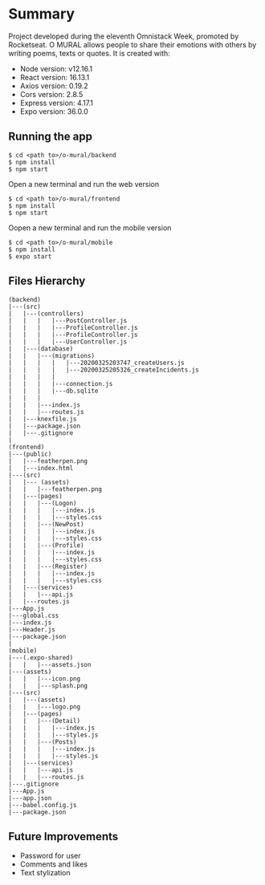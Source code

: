 # Summary
Project developed during the eleventh Omnistack Week, promoted by Rocketseat.
O MURAL allows people to share their emotions with others by writing poems, texts or quotes.
It is created with:
* Node version: v12.16.1
* React version: 16.13.1
* Axios version: 0.19.2
* Cors version: 2.8.5
* Express version: 4.17.1
* Expo version: 36.0.0

## Running the app

```
$ cd <path to>/o-mural/backend
$ npm install
$ npm start

```
Open a new terminal and run the web version

```
$ cd <path to>/o-mural/frontend
$ npm install
$ npm start
```
Oopen a new terminal and run the mobile version
 ```
 $ cd <path to>/o-mural/mobile
 $ npm install
 $ expo start
 ```
## Files Hierarchy
```
(backend)
|---(src)
|   |---(controllers)
|   |   |   |---PostController.js
|   |   |   |---ProfileController.js
|   |   |   |---ProfileController.js
|   |   |   |---UserController.js
|   |---(database)
|   |   |---(migrations)
|   |   |   |   |---20200325203747_createUsers.js
|   |   |   |   |---20200325205326_createIncidents.js
|   |   |   |
|   |   |   |---connection.js
|   |   |   |---db.sqlite
|   |   |
|   |   |---index.js
|   |   |---routes.js
|   |---knexfile.js 
|   |---package.json
|   |---.gitignore
|
(frontend)
|---(public)
|   |---featherpen.png
|   |---index.html
|---(src)
|   |--- (assets)
|   |   |---featherpen.png
|   |---(pages)
|   |   |---(Logon)
|   |   |   |---index.js
|   |   |   |---styles.css
|   |   |---(NewPost)
|   |   |   |---index.js
|   |   |   |---styles.css
|   |   |---(Profile)
|   |   |   |---index.js
|   |   |   |---styles.css
|   |   |---(Register)
|   |   |   |---index.js
|   |   |   |---styles.css
|   |---(services)
|   |   |---api.js
|   |---routes.js
|---App.js
|---global.css
|---index.js
|---Header.js
|---package.json
|
(mobile)
|---(.expo-shared)
|   |   |---assets.json
|---(assets)
|   |   |---icon.png
|   |   |---splash.png
|---(src)
|   |---(assets)
|   |   |---logo.png
|   |---(pages)
|   |   |---(Detail)
|   |   |   |---index.js
|   |   |   |---styles.js
|   |   |---(Posts)
|   |   |   |---index.js
|   |   |   |---styles.js
|   |---(services)
|   |   |---api.js
|   |   |---routes.js
|---.gitignore
|---App.js
|---app.json
|---babel.config.js
|---package.json
```
## Future Improvements
- Password for user
- Comments and likes
- Text stylization
